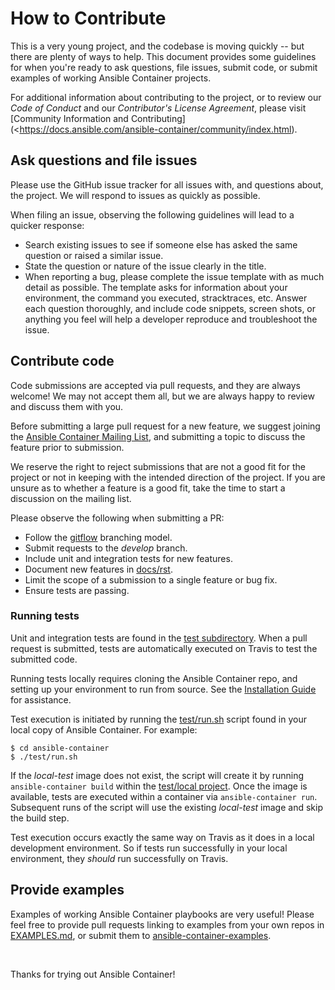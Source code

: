 # How to Contribute

This is a very young project, and the codebase is moving quickly -- but there are plenty of ways to help. This document 
provides some guidelines for when you're ready to ask questions, file issues, submit code, or submit examples of working Ansible 
Container projects. 

For additional information about contributing to the project, or to review our *Code of Conduct* and our *Contributor's License
Agreement*, please visit [Community Information and Contributing](<https://docs.ansible.com/ansible-container/community/index.html).


## Ask questions and file issues

Please use the GitHub issue tracker for all issues with, and questions about, the project. We will respond to issues as quickly as possible.

When filing an issue, observing the following guidelines will lead to a quicker response:

- Search existing issues to see if someone else has asked the same question or raised a similar issue.
- State the question or nature of the issue clearly in the title.
- When reporting a bug, please complete the issue template with as much detail as possible. The template asks for information about your environment,
  the command you executed, stracktraces, etc. Answer each question thoroughly, and include code snippets, screen shots, or anything you feel will 
  help a developer reproduce and troubleshoot the issue.

## Contribute code

Code submissions are accepted via pull requests, and they are always welcome! We may not accept them all, but we are always happy to review and 
discuss them with you.

Before submitting a large pull request for a new feature, we suggest joining the [Ansible Container Mailing List](https://groups.google.com/forum/#!forum/ansible-container),
and submitting a topic to discuss the feature prior to submission.

We reserve the right to reject submissions that are not a good fit for the project or not in keeping with the intended direction of the project. If you are unsure 
as to whether a feature is a good fit, take the time to start a discussion on the mailing list.

Please observe the following when submitting a PR:

- Follow the [gitflow](https://github.com/nvie/gitflow) branching model.
- Submit requests to the *develop* branch.
- Include unit and integration tests for new features.
- Document new features in [docs/rst](./docs/rst).
- Limit the scope of a submission to a single feature or bug fix.
- Ensure tests are passing.

### Running tests

Unit and integration tests are found in the [test subdirectory](./test). When a pull request is submitted, tests are automatically executed on
Travis to test the submitted code.

Running tests locally requires cloning the Ansible Container repo, and setting up your environment to run from source. See the [Installation 
Guide](https://docs.ansible.com/ansible-container/installation.html) for assistance. 

Test execution is initiated by running the [test/run.sh](./test/run.sh) script found in your local copy of Ansible Container. For example:

```
$ cd ansible-container
$ ./test/run.sh 
```

If the *local-test* image does not exist, the script will create it by running `ansible-container build` within the [test/local project](./test/local). 
Once the image is available, tests are executed within a container via `ansible-container run`. Subsequent runs of the script will use the existing 
*local-test* image and skip the build step. 

Test execution occurs exactly the same way on Travis as it does in a local development environment. So if tests run successfully in your local 
environment, they *should* run successfully on Travis.

## Provide examples

Examples of working Ansible Container playbooks are very useful! Please feel free to provide pull requests linking
to examples from your own repos in [EXAMPLES.md](./EXAMPLES.md), or submit them to [ansible-container-examples](https://github.com/ansible/ansible-container-examples).

<p>&nbsp;</p>
<p>Thanks for trying out Ansible Container!</p>

